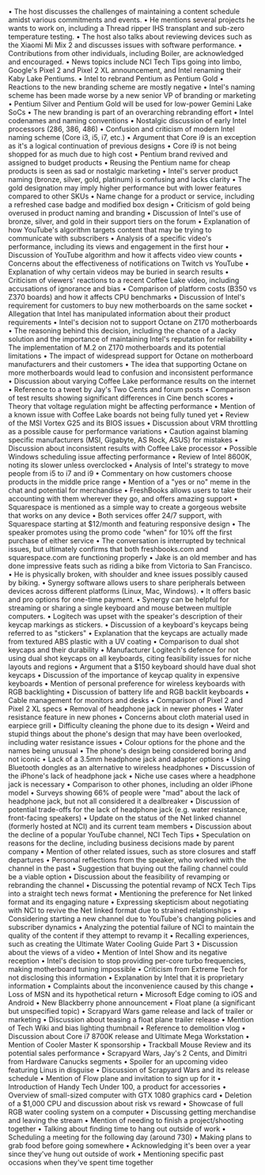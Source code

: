 • The host discusses the challenges of maintaining a content schedule amidst various commitments and events.
• He mentions several projects he wants to work on, including a Thread ripper IHS transplant and sub-zero temperature testing.
• The host also talks about reviewing devices such as the Xiaomi Mi Mix 2 and discusses issues with software performance.
• Contributions from other individuals, including Boiler, are acknowledged and encouraged.
• News topics include NCI Tech Tips going into limbo, Google's Pixel 2 and Pixel 2 XL announcement, and Intel renaming their Kaby Lake Pentiums.
• Intel to rebrand Pentium as Pentium Gold
• Reactions to the new branding scheme are mostly negative
• Intel's naming scheme has been made worse by a new senior VP of branding or marketing
• Pentium Silver and Pentium Gold will be used for low-power Gemini Lake SoCs
• The new branding is part of an overarching rebranding effort
• Intel codenames and naming conventions
• Nostalgic discussion of early Intel processors (286, 386, 486)
• Confusion and criticism of modern Intel naming scheme (Core i3, i5, i7, etc.)
• Argument that Core i9 is an exception as it's a logical continuation of previous designs
• Core i9 is not being shopped for as much due to high cost
• Pentium brand revived and assigned to budget products
• Reusing the Pentium name for cheap products is seen as sad or nostalgic marketing
• Intel's server product naming (bronze, silver, gold, platinum) is confusing and lacks clarity
• The gold designation may imply higher performance but with lower features compared to other SKUs
• Name change for a product or service, including a refreshed case badge and modified box design
• Criticism of gold being overused in product naming and branding
• Discussion of Intel's use of bronze, silver, and gold in their support tiers on the forum
• Explanation of how YouTube's algorithm targets content that may be trying to communicate with subscribers
• Analysis of a specific video's performance, including its views and engagement in the first hour
• Discussion of YouTube algorithm and how it affects video view counts
• Concerns about the effectiveness of notifications on Twitch vs YouTube
• Explanation of why certain videos may be buried in search results
• Criticism of viewers' reactions to a recent Coffee Lake video, including accusations of ignorance and bias
• Comparison of platform costs (B350 vs Z370 boards) and how it affects CPU benchmarks
• Discussion of Intel's requirement for customers to buy new motherboards on the same socket
• Allegation that Intel has manipulated information about their product requirements
• Intel's decision not to support Octane on Z170 motherboards
• The reasoning behind this decision, including the chance of a Jacky solution and the importance of maintaining Intel's reputation for reliability
• The implementation of M.2 on Z170 motherboards and its potential limitations
• The impact of widespread support for Octane on motherboard manufacturers and their customers
• The idea that supporting Octane on more motherboards would lead to confusion and inconsistent performance
• Discussion about varying Coffee Lake performance results on the internet
• Reference to a tweet by Jay's Two Cents and forum posts
• Comparison of test results showing significant differences in Cine bench scores
• Theory that voltage regulation might be affecting performance
• Mention of a known issue with Coffee Lake boards not being fully tuned yet
• Review of the MSI Vortex G25 and its BIOS issues
• Discussion about VRM throttling as a possible cause for performance variations
• Caution against blaming specific manufacturers (MSI, Gigabyte, AS Rock, ASUS) for mistakes
• Discussion about inconsistent results with Coffee Lake processor
• Possible Windows scheduling issue affecting performance
• Review of Intel 8600K, noting its slower unless overclocked
• Analysis of Intel's strategy to move people from i5 to i7 and i9
• Commentary on how customers choose products in the middle price range
• Mention of a "yes or no" meme in the chat and potential for merchandise
• FreshBooks allows users to take their accounting with them wherever they go, and offers amazing support
• Squarespace is mentioned as a simple way to create a gorgeous website that works on any device
• Both services offer 24/7 support, with Squarespace starting at $12/month and featuring responsive design
• The speaker promotes using the promo code "when" for 10% off the first purchase of either service
• The conversation is interrupted by technical issues, but ultimately confirms that both freshbooks.com and squarespace.com are functioning properly
• Jake is an old member and has done impressive feats such as riding a bike from Victoria to San Francisco.
• He is physically broken, with shoulder and knee issues possibly caused by biking.
• Synergy software allows users to share peripherals between devices across different platforms (Linux, Mac, Windows).
• It offers basic and pro options for one-time payment.
• Synergy can be helpful for streaming or sharing a single keyboard and mouse between multiple computers.
• Logitech was upset with the speaker's description of their keycap markings as stickers.
• Discussion of a keyboard's keycaps being referred to as "stickers"
• Explanation that the keycaps are actually made from textured ABS plastic with a UV coating
• Comparison to dual shot keycaps and their durability
• Manufacturer Logitech's defence for not using dual shot keycaps on all keyboards, citing feasibility issues for niche layouts and regions
• Argument that a $150 keyboard should have dual shot keycaps
• Discussion of the importance of keycap quality in expensive keyboards
• Mention of personal preference for wireless keyboards with RGB backlighting
• Discussion of battery life and RGB backlit keyboards
• Cable management for monitors and desks
• Comparison of Pixel 2 and Pixel 2 XL specs
• Removal of headphone jack in newer phones
• Water resistance feature in new phones
• Concerns about cloth material used in earpiece grill
• Difficulty cleaning the phone due to its design
• Weird and stupid things about the phone's design that may have been overlooked, including water resistance issues
• Colour options for the phone and the names being unusual
• The phone's design being considered boring and not iconic
• Lack of a 3.5mm headphone jack and adapter options
• Using Bluetooth dongles as an alternative to wireless headphones
• Discussion of the iPhone's lack of headphone jack
• Niche use cases where a headphone jack is necessary
• Comparison to other phones, including an older iPhone model
• Surveys showing 66% of people were "mad" about the lack of headphone jack, but not all considered it a dealbreaker
• Discussion of potential trade-offs for the lack of headphone jack (e.g. water resistance, front-facing speakers)
• Update on the status of the Net linked channel (formerly hosted at NCI) and its current team members
• Discussion about the decline of a popular YouTube channel, NCI Tech Tips
• Speculation on reasons for the decline, including business decisions made by parent company
• Mention of other related issues, such as store closures and staff departures
• Personal reflections from the speaker, who worked with the channel in the past
• Suggestion that buying out the failing channel could be a viable option
• Discussion about the feasibility of revamping or rebranding the channel
• Discussing the potential revamp of NCX Tech Tips into a straight tech news format
• Mentioning the preference for Net linked format and its engaging nature
• Expressing skepticism about negotiating with NCI to revive the Net linked format due to strained relationships
• Considering starting a new channel due to YouTube's changing policies and subscriber dynamics
• Analyzing the potential failure of NCI to maintain the quality of the content if they attempt to revamp it
• Recalling experiences, such as creating the Ultimate Water Cooling Guide Part 3
• Discussion about the views of a video
• Mention of Intel Show and its negative reception
• Intel's decision to stop providing per-core turbo frequencies, making motherboard tuning impossible
• Criticism from Extreme Tech for not disclosing this information
• Explanation by Intel that it is proprietary information
• Complaints about the inconvenience caused by this change
• Loss of MSN and its hypothetical return
• Microsoft Edge coming to iOS and Android
• New Blackberry phone announcement
• Float plane (a significant but unspecified topic)
• Scrapyard Wars game release and lack of trailer or marketing
• Discussion about teasing a float plane trailer release
• Mention of Tech Wiki and bias lighting thumbnail
• Reference to demolition vlog
• Discussion about Core i7 8700K release and Ultimate Mega Workstation
• Mention of Cooler Master K sponsorship
• Trackball Mouse Review and its potential sales performance
• Scrapyard Wars, Jay's 2 Cents, and Dimitri from Hardware Canucks segments
• Spoiler for an upcoming video featuring Linus in disguise
• Discussion of Scrapyard Wars and its release schedule
• Mention of Flow plane and invitation to sign up for it
• Introduction of Handy Tech Under 100, a product for accessories
• Overview of small-sized computer with GTX 1080 graphics card
• Deletion of a $1,000 CPU and discussion about risk vs reward
• Showcase of full RGB water cooling system on a computer
• Discussing getting merchandise and leaving the stream
• Mention of needing to finish a project/shooting together
• Talking about finding time to hang out outside of work
• Scheduling a meeting for the following day (around 730)
• Making plans to grab food before going somewhere
• Acknowledging it's been over a year since they've hung out outside of work
• Mentioning specific past occasions when they've spent time together